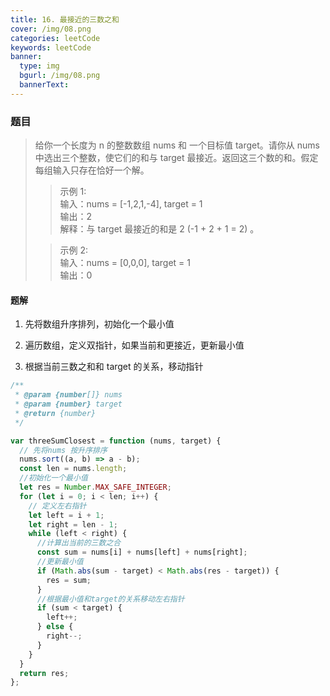 ```yaml
---
title: 16. 最接近的三数之和
cover: /img/08.png
categories: leetCode
keywords: leetCode
banner:
  type: img
  bgurl: /img/08.png
  bannerText:
---
```


<!-- @format -->

### 题目

> 给你一个长度为 n 的整数数组 nums 和 一个目标值 target。请你从 nums 中选出三个整数，使它们的和与 target 最接近。返回这三个数的和。假定每组输入只存在恰好一个解。
>
> > 示例 1:<br>输入：nums = [-1,2,1,-4], target = 1<br>输出：2<br>解释：与 target 最接近的和是 2 (-1 + 2 + 1 = 2) 。
>
> > 示例 2:<br>输入：nums = [0,0,0], target = 1<br>输出：0

#### 题解

1. 先将数组升序排列，初始化一个最小值

2. 遍历数组，定义双指针，如果当前和更接近，更新最小值

3. 根据当前三数之和和 target 的关系，移动指针

```javascript
/**
 * @param {number[]} nums
 * @param {number} target
 * @return {number}
 */

var threeSumClosest = function (nums, target) {
  // 先将nums 按升序排序
  nums.sort((a, b) => a - b);
  const len = nums.length;
  //初始化一个最小值
  let res = Number.MAX_SAFE_INTEGER;
  for (let i = 0; i < len; i++) {
    // 定义左右指针
    let left = i + 1;
    let right = len - 1;
    while (left < right) {
      //计算出当前的三数之合
      const sum = nums[i] + nums[left] + nums[right];
      //更新最小值
      if (Math.abs(sum - target) < Math.abs(res - target)) {
        res = sum;
      }
      //根据最小值和target的关系移动左右指针
      if (sum < target) {
        left++;
      } else {
        right--;
      }
    }
  }
  return res;
};
```
